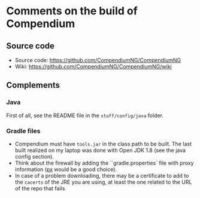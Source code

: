 # Comments on the build of Compendium

## Source code

  * Source code: https://github.com/CompendiumNG/CompendiumNG
  * Wiki: https://github.com/CompendiumNG/CompendiumNG/wiki
  
## Complements

### Java

First of all, see the README file in the `stuff/config/java` folder.


### Gradle files

  * Compendium must have `tools.jar` in the class path to be built. The last built realized on my laptop was done with Open JDK 1.8 (see the java config section).
  * Think about the firewall by adding the ``gradle.properties` file with proxy information ([px](https://github.com/genotrance/px) would be a good choice).
  * In case of a problem downloading, there may be a certificate to add to the `cacerts` of the JRE you are using, at least the one related to the URL of the repo that fails


